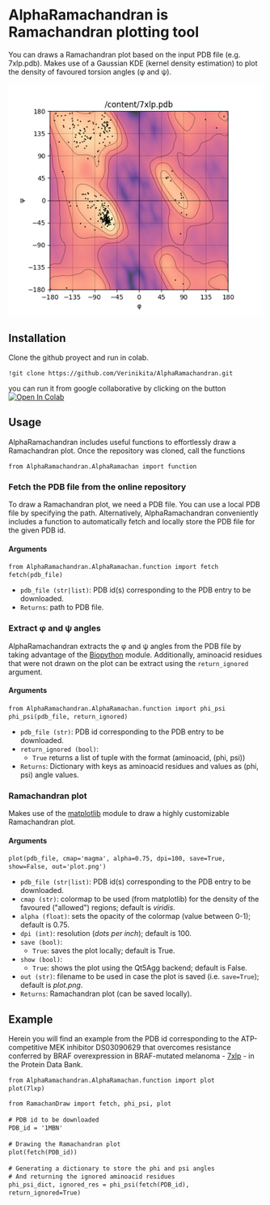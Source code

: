 # AlphaRamachandran is Ramachandran plotting tool


You can draws a Ramachandran plot based on the input PDB file (e.g. 7xlp.pdb). Makes use of a Gaussian KDE (kernel density estimation) to plot the density of favoured torsion angles (&phi; and &psi;).

![](https://github.com/Verinikita/AlphaRamachandran/blob/main/plot.png)

## Installation

Clone the github proyect and run in colab.

```
!git clone https://github.com/Verinikita/AlphaRamachandran.git
```
you can run it from google collaborative by clicking on the button [![Open In Colab](https://colab.research.google.com/assets/colab-badge.svg)](https://colab.research.google.com/https://colab.research.google.com/github/Verinikita/Prueba/blob/main/Ramaf.ipynb)

## Usage

AlphaRamachandran includes useful functions to effortlessly draw a Ramachandran plot.
Once the repository was cloned, call the functions

```
from AlphaRamachandran.AlphaRamachan import function
```


### Fetch the PDB file from the online repository

To draw a Ramachandran plot, we need a PDB file. You can use a local PDB file by specifying the path. Alternatively, AlphaRamachandran conveniently includes a function to automatically fetch and locally store the PDB file for the given PDB id.

#### Arguments

```
from AlphaRamachandran.AlphaRamachan.function import fetch
fetch(pdb_file)
```

- ```pdb_file (str|list)```: PDB id(s) corresponding to the PDB entry to be downloaded.
- ```Returns```: path to PDB file.

### Extract &phi; and &psi; angles

AlphaRamachandran extracts the &phi; and &psi; angles from the PDB file by taking advantage of the [Biopython](https://biopython.org/) module.
Additionally, aminoacid residues that were not drawn on the plot can be extract using the ```return_ignored``` argument.

#### Arguments

```
from AlphaRamachandran.AlphaRamachan.function import phi_psi 
phi_psi(pdb_file, return_ignored)
```

- ```pdb_file (str)```: PDB id corresponding to the PDB entry to be downloaded.
- ```return_ignored (bool)```:
    - ```True``` returns a list of tuple with the format (aminoacid, (phi, psi))
- ```Returns```: Dictionary with keys as aminoacid residues and values as (phi, psi) angle values.

### Ramachandran plot

Makes use of the [matplotlib](https://matplotlib.org/) module to draw a highly customizable Ramachandran plot.

#### Arguments

```
plot(pdb_file, cmap='magma', alpha=0.75, dpi=100, save=True, show=False, out='plot.png')
```

- ```pdb_file (str|list)```: PDB id(s) corresponding to the PDB entry to be downloaded.
- ```cmap (str)```: colormap to be used (from matplotlib) for the density of the favoured ("allowed") regions; default is <em>viridis</em>.
- ```alpha (float)```: sets the opacity of the colormap (value between 0-1); default is 0.75.
- ```dpi (int)```: resolution (<em>dots per inch</em>); default is 100.
- ```save (bool)```:
    - ```True```: saves the plot locally; default is True.
- ```show (bool)```:
    - ```True```: shows the plot using the Qt5Agg backend; default is False.
- ```out (str)```: filename to be used in case the plot is saved (i.e. ```save=True```); default is <em>plot.png</em>.
- ```Returns```: Ramachandran plot (can be saved locally).

## Example

Herein you will find an example from the PDB id corresponding to the ATP-competitive MEK inhibitor DS03090629 that overcomes resistance conferred by BRAF overexpression in BRAF-mutated melanoma - [7xlp](https://www.wwpdb.org/pdb?id=pdb_00007xlp) - in the Protein Data Bank. 

```
from AlphaRamachandran.AlphaRamachan.function import plot
plot(7lxp)
```

```
from RamachanDraw import fetch, phi_psi, plot

# PDB id to be downloaded
PDB_id = '1MBN'

# Drawing the Ramachandran plot
plot(fetch(PDB_id))

# Generating a dictionary to store the phi and psi angles
# And returning the ignored aminoacid residues
phi_psi_dict, ignored_res = phi_psi(fetch(PDB_id), return_ignored=True)
```


